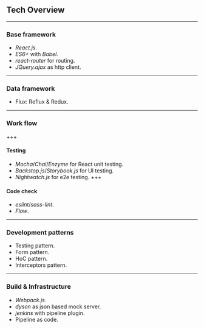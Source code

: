 ## Tech Overview
---
### Base framework
* *React.js*.
* *ES6+* with *Babel*. 
* *react-router* for routing.
* *JQuery.ajax* as http client.
---
### Data framework
* Flux: Reflux & Redux.
---
### Work flow
+++
#### Testing
* *Mocha*/*Chai*/*Enzyme* for React unit testing.
* *Backstop.js*/*Storybook.js* for UI testing.
* *Nightwatch.js* for e2e testing.
+++
#### Code check
* *eslint*/*sass-lint*.
* *Flow*.
---
### Development patterns
* Testing pattern.
* Form pattern.
* HoC pattern.
* Interceptors pattern.
---
### Build & Infrastructure
* *Webpack.js*.
* *dyson* as json based mock server.
* *jenkins* with pipeline plugin.
* Pipeline as code.
